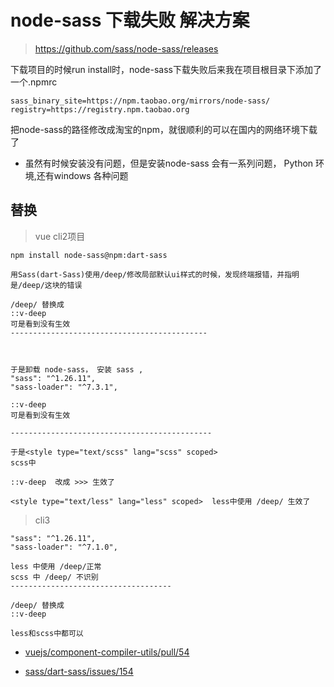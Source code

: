 #  node-sass 下载失败 解决方案

>https://github.com/sass/node-sass/releases

下载项目的时候run install时，node-sass下载失败后来我在项目根目录下添加了一个.npmrc

```
sass_binary_site=https://npm.taobao.org/mirrors/node-sass/
registry=https://registry.npm.taobao.org
```

把node-sass的路径修改成淘宝的npm，就很顺利的可以在国内的网络环境下载了


- 虽然有时候安装没有问题，但是安装node-sass 会有一系列问题， Python 环境,还有windows 各种问题




## 替换

>vue cli2项目

```
npm install node-sass@npm:dart-sass 

用Sass(dart-Sass)使用/deep/修改局部默认ui样式的时候，发现终端报错，并指明是/deep/这块的错误

/deep/ 替换成
::v-deep
可是看到没有生效
--------------------------------------------



于是卸载 node-sass， 安装 sass , 
"sass": "^1.26.11",
"sass-loader": "^7.3.1",

::v-deep
可是看到没有生效

---------------------------------------------

于是<style type="text/scss" lang="scss" scoped>
scss中

::v-deep  改成 >>> 生效了

<style type="text/less" lang="less" scoped>  less中使用 /deep/ 生效了

```

>cli3

```
"sass": "^1.26.11",
"sass-loader": "^7.1.0",

less 中使用 /deep/正常
scss 中 /deep/ 不识别
------------------------------------

/deep/ 替换成
::v-deep

less和scss中都可以
```

- [vuejs/component-compiler-utils/pull/54](https://github.com/vuejs/component-compiler-utils/pull/54)

- [sass/dart-sass/issues/154](https://github.com/sass/dart-sass/issues/154)

